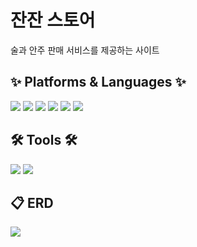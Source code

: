 # 잔잔 스토어
<p>술과 안주 판매 서비스를 제공하는 사이트</p>
<h2>✨ Platforms & Languages ✨</h2>
<div>
  <img src="https://img.shields.io/badge/Java-007396?style=flat&logo=Java&logoColor=white" />
  <img src="https://img.shields.io/badge/HTML5-E34F26?style=flat&logo=HTML5&logoColor=white" />
  <img src="https://img.shields.io/badge/CSS3-1572B6?style=flat&logo=CSS3&logoColor=white" />
  <img src="https://img.shields.io/badge/JavaScript-F7DF1E?style=flat&logo=JavaScript&logoColor=white" />
  <img src="https://img.shields.io/badge/jQuery-0769AD?style=flat&logo=jQuery&logoColor=white" />
  <img src="https://img.shields.io/badge/ORACLE-F80000?style=flat&logo=ORACLE&logoColor=white"/>
</div>
<h2>🛠 Tools 🛠</h2>
<div>
  <img src="https://img.shields.io/badge/Eclipse%20IDE-2C2255?style=flat&logo=EclipseIDE&logoColor=white" />
  <img src="https://img.shields.io/badge/Tomcat-F8DC75?style=flat&logo=ApacheTomcat&logoColor=white" />
</div>
<h2>📋 ERD</h2>
<img src="https://github.com/vananaHope/JanJan/assets/125250099/15418ef2-1ce9-4698-94ee-a32b852b5f2a">
